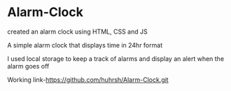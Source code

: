 # Alarm-Clock
created an alarm clock using HTML, CSS and JS

A simple alarm clock that displays time in 24hr format

I used local storage to keep a track of alarms and display an alert when the alarm goes off

Working link-https://github.com/huhrsh/Alarm-Clock.git

